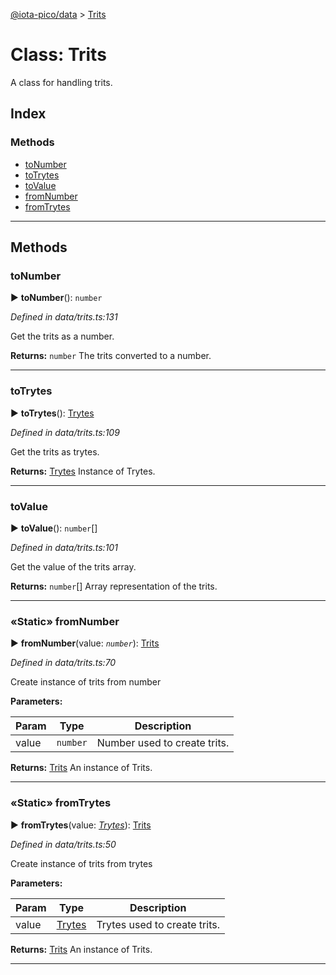 [@iota-pico/data](../README.md) > [Trits](../classes/trits.md)



# Class: Trits


A class for handling trits.

## Index

### Methods

* [toNumber](trits.md#tonumber)
* [toTrytes](trits.md#totrytes)
* [toValue](trits.md#tovalue)
* [fromNumber](trits.md#fromnumber)
* [fromTrytes](trits.md#fromtrytes)



---
## Methods
<a id="tonumber"></a>

###  toNumber

► **toNumber**(): `number`



*Defined in data/trits.ts:131*



Get the trits as a number.




**Returns:** `number`
The trits converted to a number.






___

<a id="totrytes"></a>

###  toTrytes

► **toTrytes**(): [Trytes](trytes.md)



*Defined in data/trits.ts:109*



Get the trits as trytes.




**Returns:** [Trytes](trytes.md)
Instance of Trytes.






___

<a id="tovalue"></a>

###  toValue

► **toValue**(): `number`[]



*Defined in data/trits.ts:101*



Get the value of the trits array.




**Returns:** `number`[]
Array representation of the trits.






___

<a id="fromnumber"></a>

### «Static» fromNumber

► **fromNumber**(value: *`number`*): [Trits](trits.md)



*Defined in data/trits.ts:70*



Create instance of trits from number


**Parameters:**

| Param | Type | Description |
| ------ | ------ | ------ |
| value | `number`   |  Number used to create trits. |





**Returns:** [Trits](trits.md)
An instance of Trits.






___

<a id="fromtrytes"></a>

### «Static» fromTrytes

► **fromTrytes**(value: *[Trytes](trytes.md)*): [Trits](trits.md)



*Defined in data/trits.ts:50*



Create instance of trits from trytes


**Parameters:**

| Param | Type | Description |
| ------ | ------ | ------ |
| value | [Trytes](trytes.md)   |  Trytes used to create trits. |





**Returns:** [Trits](trits.md)
An instance of Trits.






___


